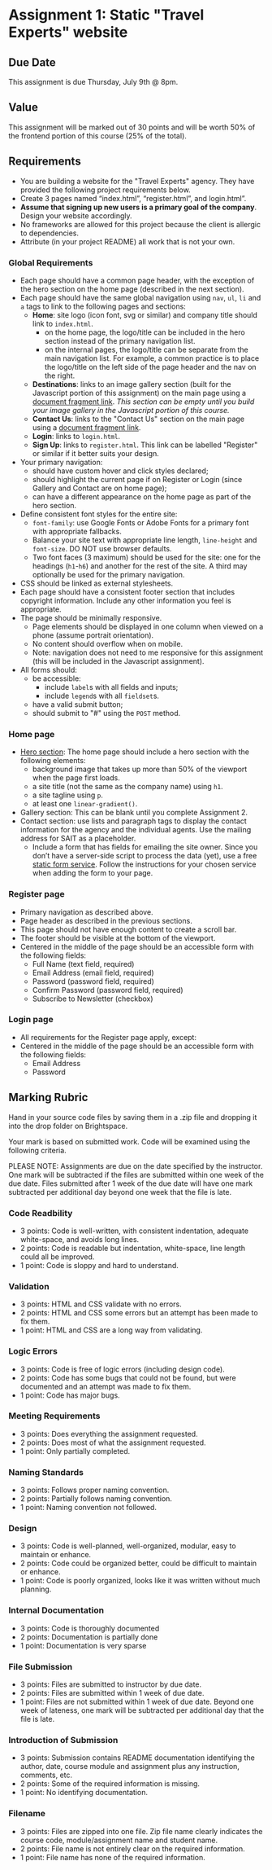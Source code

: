 # Assignment 1: Static "Travel Experts" website

## Due Date
This assignment is due Thursday, July 9th @ 8pm.

## Value

This assignment will be marked out of 30 points and will be worth 50% of the frontend portion of this course (25% of the total).

## Requirements
- You are building a website for the "Travel Experts" agency. They have provided the following project requirements below.
- Create 3 pages named “index.html”, “register.html”, and login.html”.
- **Assume that signing up new users is a primary goal of the company**. Design your website accordingly.
- No frameworks are allowed for this project because the client is allergic to dependencies.
- Attribute (in your project README) all work that is not your own.

### Global Requirements
- Each page should have a common page header, with the exception of the hero section on the home page (described in the next section).
- Each page should have the same global navigation using `nav`, `ul`, `li` and `a` tags to link to the following pages and sections:
  - **Home**: site logo (icon font, svg or similar) and company title should link to `index.html`. 
    - on the home page, the logo/title can be included in the hero section instead of the primary navigation list.
    - on the internal pages, the logo/title can be separate from the main navigation list. For example, a common practice is to place the logo/title on the left side of the page header and the nav on the right.
  - **Destinations**: links to an image gallery section (built for the Javascript portion of this assignment) on the main page using a [document fragment link](https://developer.mozilla.org/en-US/docs/Learn/HTML/Introduction_to_HTML/Creating_hyperlinks#Document_fragments). *This section can be empty until you build your image gallery in the Javascript portion of this course.*
  - **Contact Us**: links to the "Contact Us" section on the main page using a [document fragment link](https://developer.mozilla.org/en-US/docs/Learn/HTML/Introduction_to_HTML/Creating_hyperlinks#Document_fragments).
  - **Login**: links to `login.html`.
  - **Sign Up**: links to `register.html`. This link can be labelled "Register" or similar if it better suits your design. 
- Your primary navigation:
  - should have custom hover and click styles declared;
  - should highlight the current page if on Register or Login (since Gallery and Contact are on home page);
  - can have a different appearance on the home page as part of the hero section.
- Define consistent font styles for the entire site:
  - `font-family`: use Google Fonts or Adobe Fonts for a primary font with appropriate fallbacks.
  - Balance your site text with appropriate line length, `line-height` and `font-size`. DO NOT use browser defaults. 
  - Two font faces (3 maximum) should be used for the site: one for the headings (`h1`-`h6`) and another for the rest of the site. A third may optionally be used for the primary navigation.
- CSS should be linked as external stylesheets.
- Each page should have a consistent footer section that includes copyright information. Include any other information you feel is appropriate.
- The page should be minimally responsive. 
  - Page elements should be displayed in one column when viewed on a phone (assume portrait orientation).
  - No content should overflow when on mobile.
  - Note: navigation does not need to me responsive for this assignment (this will be included in the Javascript assignment).
- All forms should:
  - be accessible:
    - include `label`s with all fields and inputs;
    - include `legend`s with all `fieldset`s.
  - have a valid submit button;
  - should submit to "#" using the `POST` method.

### Home page
- [Hero section](https://envato.com/blog/exploring-hero-image-trend-web-design/): The home page should include a hero section with the following elements:
  - background image that takes up more than 50% of the viewport when the page first loads.
  - a site title (not the same as the company name) using `h1`.
  - a site tagline using `p`.
  - at least one `linear-gradient()`.
- Gallery section: This can be blank until you complete Assignment 2.
- Contact section: use lists and paragraph tags to display the contact information for the agency and the individual agents. Use the mailing address for SAIT as a placeholder.
  - Include a form that has fields for emailing the site owner. Since you don’t have a server-side script to process the data (yet), use a free [static form service](https://css-tricks.com/a-comparison-of-static-form-providers/). Follow the instructions for your chosen service when adding the form to your page.

### Register page
- Primary navigation as described above.
- Page header as described in the previous sections.
- This page should not have enough content to create a scroll bar.
- The footer should be visible at the bottom of the viewport.
- Centered in the middle of the page should be an accessible form with the following fields:
  - Full Name (text field, required)
  - Email Address (email field, required)
  - Password (password field, required)
  - Confirm Password (password field, required)
  - Subscribe to Newsletter (checkbox)

### Login page
- All requirements for the Register page apply, except:
- Centered in the middle of the page should be an accessible form with the following fields:
  - Email Address
  - Password

## Marking Rubric
Hand in your source code files by saving them in a .zip file and dropping it into the drop folder on Brightspace.

Your mark is based on submitted work. Code will be examined using the following criteria.

PLEASE NOTE: Assignments are due on the date specified by the instructor. One mark will be subtracted if the files are submitted within one week of the due date. Files submitted after 1 week of the due date will have one mark subtracted per additional day beyond one week that the file is late.

### Code Readbility
- 3 points: Code is well-written, with consistent indentation, adequate white-space, and avoids long lines.
- 2 points: Code is readable but indentation, white-space, line length could all be improved.
- 1 point: Code is sloppy and hard to understand.

### Validation
- 3 points: HTML and CSS validate with no errors.
- 2 points: HTML and CSS some errors but an attempt has been made to fix them.
- 1 point: HTML and CSS are a long way from validating.

### Logic Errors
- 3 points: Code is free of logic errors (including design code).
- 2 points: Code has some bugs that could not be found, but were documented and an attempt was made to fix them.
- 1 point: Code has major bugs.

### Meeting Requirements
- 3 points: Does everything the assignment requested.
- 2 points: Does most of what the assignment requested.
- 1 point: Only partially completed.

### Naming Standards
- 3 points: Follows proper naming convention.
- 2 points: Partially follows naming convention.
- 1 point: Naming convention not followed.

### Design
- 3 points: Code is well-planned, well-organized, modular, easy to maintain or enhance.
- 2 points: Code could be organized better, could be difficult to maintain or enhance.
- 1 point: Code is poorly organized, looks like it was written without much planning.

### Internal Documentation
- 3 points: Code is thoroughly documented
- 2 points: Documentation is partially done
- 1 point: Documentation is very sparse

### File Submission
- 3 points: Files are submitted to instructor by due date.
- 2 points: Files are submitted within 1 week of due date.
- 1 point: Files are not submitted within 1 week of due date. Beyond one week of lateness, one mark will be subtracted per additional day that the file is late.

### Introduction of Submission
- 3 points: Submission contains README documentation identifying the author, date, course module and assignment plus any instruction, comments, etc.
- 2 points: Some of the required information is missing.
- 1 point: No identifying documentation.

### Filename
- 3 points: Files are zipped into one file. Zip file name clearly indicates the course code, module/assignment name and student name.
- 2 points: File name is not entirely clear on the required information.
- 1 point: File name has none of the required information.